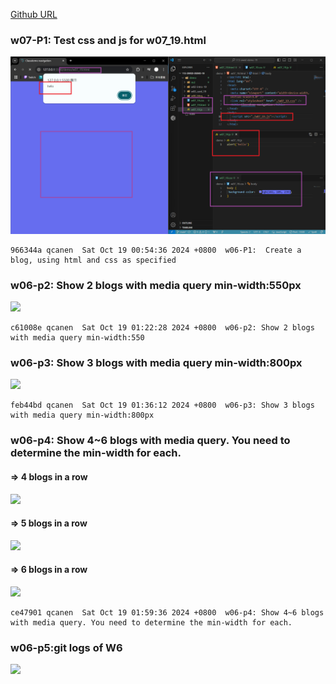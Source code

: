 [Github URL](https://github.com/qcanen/113-swed-demo-19)


### w07-P1:  Test css and js for w07_19.html

![](w07-p1.png)

```
966344a qcanen  Sat Oct 19 00:54:36 2024 +0800  w06-P1:  Create a blog, using html and css as specified
```

### w06-p2: Show 2 blogs with media query min-width:550px


![](w06-p2.png)


```
c61008e qcanen  Sat Oct 19 01:22:28 2024 +0800  w06-p2: Show 2 blogs with media query min-width:550
```


### w06-p3: Show 3 blogs with media query min-width:800px


![](w06-p3.png)

```
feb44bd qcanen  Sat Oct 19 01:36:12 2024 +0800  w06-p3: Show 3 blogs with media query min-width:800px
```

### w06-p4: Show 4~6 blogs with media query. You need to determine the min-width for each.

#### => 4 blogs in a row

![](w06-p4-1.png)

#### => 5 blogs in a row

![](w06-p4-2.png)

#### => 6 blogs in a row


![](w06-p4-3.png)

```
ce47901 qcanen  Sat Oct 19 01:59:36 2024 +0800  w06-p4: Show 4~6 blogs with media query. You need to determine the min-width for each.
```

### w06-p5:git logs of W6

![](w06-logs.png) 

